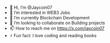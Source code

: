 - 👋 Hi, I’m @Jaycoin07
- 👀 I’m interested in WEB3 Jobs
- 🌱 I’m currently Blockchain Development
- 💞️ I’m looking to collaborate on Building projects
- 📫 How to reach me on https://x.com/jaycoin07
- ⚡ Fun fact: I love coding and reading books

<!---
Jaycoin01/Jaycoin01 is a ✨ special ✨ repository because its `README.md` (this file) appears on your GitHub profile.
You can click the Preview link to take a look at your changes.
--->
